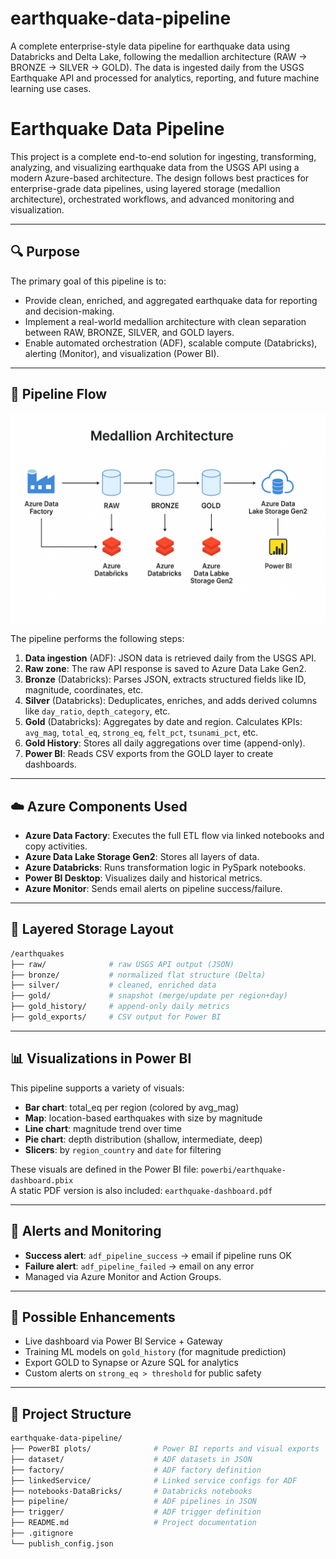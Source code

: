 # earthquake-data-pipeline

A complete enterprise-style data pipeline for earthquake data using Databricks and Delta Lake, following the medallion architecture (RAW → BRONZE → SILVER → GOLD). The data is ingested daily from the USGS Earthquake API and processed for analytics, reporting, and future machine learning use cases.

# Earthquake Data Pipeline

This project is a complete end-to-end solution for ingesting, transforming, analyzing, and visualizing earthquake data from the USGS API using a modern Azure-based architecture. The design follows best practices for enterprise-grade data pipelines, using layered storage (medallion architecture), orchestrated workflows, and advanced monitoring and visualization.

---

## 🔍 Purpose

The primary goal of this pipeline is to:

- Provide clean, enriched, and aggregated earthquake data for reporting and decision-making.
- Implement a real-world medallion architecture with clean separation between RAW, BRONZE, SILVER, and GOLD layers.
- Enable automated orchestration (ADF), scalable compute (Databricks), alerting (Monitor), and visualization (Power BI).

---

## 🔁 Pipeline Flow

![Pipeline Diagram](diagram/arhitecture_diagram.png)

The pipeline performs the following steps:

1. **Data ingestion** (ADF): JSON data is retrieved daily from the USGS API.
2. **Raw zone**: The raw API response is saved to Azure Data Lake Gen2.
3. **Bronze** (Databricks): Parses JSON, extracts structured fields like ID, magnitude, coordinates, etc.
4. **Silver** (Databricks): Deduplicates, enriches, and adds derived columns like `day_ratio`, `depth_category`, etc.
5. **Gold** (Databricks): Aggregates by date and region. Calculates KPIs: `avg_mag`, `total_eq`, `strong_eq`, `felt_pct`, `tsunami_pct`, etc.
6. **Gold History**: Stores all daily aggregations over time (append-only).
7. **Power BI**: Reads CSV exports from the GOLD layer to create dashboards.

---

## ☁️ Azure Components Used

- **Azure Data Factory**: Executes the full ETL flow via linked notebooks and copy activities.
- **Azure Data Lake Storage Gen2**: Stores all layers of data.
- **Azure Databricks**: Runs transformation logic in PySpark notebooks.
- **Power BI Desktop**: Visualizes daily and historical metrics.
- **Azure Monitor**: Sends email alerts on pipeline success/failure.

---

## 🧱 Layered Storage Layout

```bash
/earthquakes
├── raw/              # raw USGS API output (JSON)
├── bronze/           # normalized flat structure (Delta)
├── silver/           # cleaned, enriched data
├── gold/             # snapshot (merge/update per region+day)
├── gold_history/     # append-only daily metrics
├── gold_exports/     # CSV output for Power BI
```

---

## 📊 Visualizations in Power BI

This pipeline supports a variety of visuals:

- **Bar chart**: total_eq per region (colored by avg_mag)
- **Map**: location-based earthquakes with size by magnitude
- **Line chart**: magnitude trend over time
- **Pie chart**: depth distribution (shallow, intermediate, deep)
- **Slicers**: by `region_country` and `date` for filtering

These visuals are defined in the Power BI file: `powerbi/earthquake-dashboard.pbix`  
A static PDF version is also included: `earthquake-dashboard.pdf`

---

## 📣 Alerts and Monitoring

- **Success alert**: `adf_pipeline_success` → email if pipeline runs OK
- **Failure alert**: `adf_pipeline_failed` → email on any error
- Managed via Azure Monitor and Action Groups.

---

## 🧠 Possible Enhancements

- Live dashboard via Power BI Service + Gateway
- Training ML models on `gold_history` (for magnitude prediction)
- Export GOLD to Synapse or Azure SQL for analytics
- Custom alerts on `strong_eq > threshold` for public safety

---

## 📁 Project Structure

```bash
earthquake-data-pipeline/
├── PowerBI plots/              # Power BI reports and visual exports
├── dataset/                    # ADF datasets in JSON
├── factory/                    # ADF factory definition
├── linkedService/              # Linked service configs for ADF
├── notebooks-DataBricks/       # Databricks notebooks
├── pipeline/                   # ADF pipelines in JSON
├── trigger/                    # ADF trigger definition
├── README.md                   # Project documentation
├── .gitignore
└── publish_config.json
```
